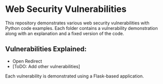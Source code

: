 # Web Security Vulnerabilities
This repository demonstrates various web security vulnerabilities with Python code examples. Each folder contains a vulnerability demonstration along with an explanation and a fixed version of the code.

## Vulnerabilities Explained:
- Open Redirect
- [ToDO: Add other vulnerabilities]

Each vulnerability is demonstrated using a Flask-based application.
